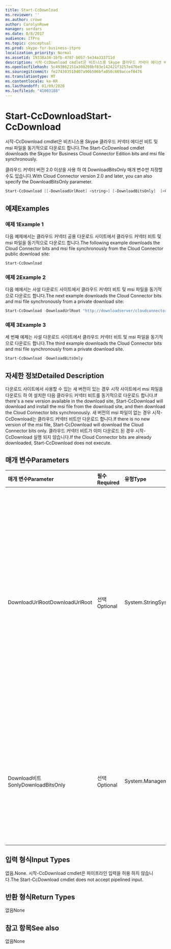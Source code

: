 ```yaml
---
title: Start-CcDownload
ms.reviewer: ''
ms.author: crowe
author: CarolynRowe
manager: serdars
ms.date: 8/8/2017
audience: ITPro
ms.topic: conceptual
ms.prod: skype-for-business-itpro
localization_priority: Normal
ms.assetid: 19338a34-1bfb-4787-b057-5e34a333711d
description: 시작-CcDownload cmdlet은 비즈니스용 Skype 클라우드 커넥터 에디션 비트 및 msi 파일을 동기적으로 다운로드 합니다.
ms.openlocfilehash: 5c493862151a308208bf83e142421f3257e476e0
ms.sourcegitcommit: fe274303510d07a90b506bfa050c669accef0476
ms.translationtype: MT
ms.contentlocale: ko-KR
ms.lasthandoff: 01/09/2020
ms.locfileid: "41003188"
---
```

# <a name="start-ccdownload"></a><span data-ttu-id="da5cd-103">Start-CcDownload</span><span class="sxs-lookup"><span data-stu-id="da5cd-103">Start-CcDownload</span></span>
 
<span data-ttu-id="da5cd-104">시작-CcDownload cmdlet은 비즈니스용 Skype 클라우드 커넥터 에디션 비트 및 msi 파일을 동기적으로 다운로드 합니다.</span><span class="sxs-lookup"><span data-stu-id="da5cd-104">The Start-CcDownload cmdlet downloads the Skype for Business Cloud Connector Edition bits and msi file synchronously.</span></span>
  
<span data-ttu-id="da5cd-105">클라우드 커넥터 버전 2.0 이상을 사용 하 여 DownloadBitsOnly 매개 변수만 지정할 수도 있습니다.</span><span class="sxs-lookup"><span data-stu-id="da5cd-105">With Cloud Connector version 2.0 and later, you can also specify the DownloadBitsOnly parameter.</span></span>
  
```powershell
Start-CcDownload [[-DownloadUrlRoot] <string>] [-DownloadBitsOnly]  [<CommonParameters>]
```

## <a name="examples"></a><span data-ttu-id="da5cd-106">예제</span><span class="sxs-lookup"><span data-stu-id="da5cd-106">Examples</span></span>
<span data-ttu-id="da5cd-107"><a name="Examples"> </a></span><span class="sxs-lookup"><span data-stu-id="da5cd-107"></span></span>

### <a name="example-1"></a><span data-ttu-id="da5cd-108">예제 1</span><span class="sxs-lookup"><span data-stu-id="da5cd-108">Example 1</span></span>

<span data-ttu-id="da5cd-109">다음 예제에서는 클라우드 커넥터 공용 다운로드 사이트에서 클라우드 커넥터 비트 및 msi 파일을 동기적으로 다운로드 합니다.</span><span class="sxs-lookup"><span data-stu-id="da5cd-109">The following example downloads the Cloud Connector bits and msi file synchronously from the Cloud Connector public download site:</span></span>
  
```powershell
Start-CcDownload
```

### <a name="example-2"></a><span data-ttu-id="da5cd-110">예제 2</span><span class="sxs-lookup"><span data-stu-id="da5cd-110">Example 2</span></span>

<span data-ttu-id="da5cd-111">다음 예에서는 사설 다운로드 사이트에서 클라우드 커넥터 비트 및 msi 파일을 동기적으로 다운로드 합니다.</span><span class="sxs-lookup"><span data-stu-id="da5cd-111">The next example downloads the Cloud Connector bits and msi file synchronously from a private download site:</span></span>
  
```powershell
Start-CcDownload -DownloadUrlRoot "http://downloadserver/cloudconnector/latest"
```

### <a name="example-3"></a><span data-ttu-id="da5cd-112">예제 3</span><span class="sxs-lookup"><span data-stu-id="da5cd-112">Example 3</span></span>

<span data-ttu-id="da5cd-113">세 번째 예제는 사설 다운로드 사이트에서 클라우드 커넥터 비트 및 msi 파일을 동기적으로 다운로드 합니다.</span><span class="sxs-lookup"><span data-stu-id="da5cd-113">The third example downloads the Cloud Connector bits and msi file synchronously from a private download site.</span></span>
  
```powershell
Start-CcDownload -DownloadBitsOnly
```

## <a name="detailed-description"></a><span data-ttu-id="da5cd-114">자세한 정보</span><span class="sxs-lookup"><span data-stu-id="da5cd-114">Detailed Description</span></span>
<span data-ttu-id="da5cd-115"><a name="DetailedDescription"> </a></span><span class="sxs-lookup"><span data-stu-id="da5cd-115"></span></span>

<span data-ttu-id="da5cd-116">다운로드 사이트에서 사용할 수 있는 새 버전이 있는 경우 시작 사이트에서 msi 파일을 다운로드 하 여 설치한 다음 클라우드 커넥터 비트를 동기적으로 다운로드 합니다.</span><span class="sxs-lookup"><span data-stu-id="da5cd-116">If there's a new version available in the download site, Start-CcDownload will download and install the msi file from the download site, and then download the Cloud Connector bits synchronously.</span></span> <span data-ttu-id="da5cd-117">새 버전의 msi 파일이 없는 경우 시작-CcDownload는 클라우드 커넥터 비트만 다운로드 합니다.</span><span class="sxs-lookup"><span data-stu-id="da5cd-117">If there is no new version of the msi file, Start-CcDownload will download the Cloud Connector bits only.</span></span> <span data-ttu-id="da5cd-118">클라우드 커넥터 비트가 이미 다운로드 된 경우 시작-CcDownload 실행 되지 않습니다.</span><span class="sxs-lookup"><span data-stu-id="da5cd-118">If the Cloud Connector bits are already downloaded, Start-CcDownload does not execute.</span></span>
  
## <a name="parameters"></a><span data-ttu-id="da5cd-119">매개 변수</span><span class="sxs-lookup"><span data-stu-id="da5cd-119">Parameters</span></span>
<span data-ttu-id="da5cd-120"><a name="DetailedDescription"> </a></span><span class="sxs-lookup"><span data-stu-id="da5cd-120"></span></span>

|<span data-ttu-id="da5cd-121">**매개 변수**</span><span class="sxs-lookup"><span data-stu-id="da5cd-121">**Parameter**</span></span>|<span data-ttu-id="da5cd-122">**필수**</span><span class="sxs-lookup"><span data-stu-id="da5cd-122">**Required**</span></span>|<span data-ttu-id="da5cd-123">**유형**</span><span class="sxs-lookup"><span data-stu-id="da5cd-123">**Type**</span></span>|<span data-ttu-id="da5cd-124">**설명**</span><span class="sxs-lookup"><span data-stu-id="da5cd-124">**Description**</span></span>|
|:-----|:-----|:-----|:-----|
|<span data-ttu-id="da5cd-125">DownloadUrlRoot</span><span class="sxs-lookup"><span data-stu-id="da5cd-125">DownloadUrlRoot</span></span>  <br/> | <span data-ttu-id="da5cd-126">선택</span><span class="sxs-lookup"><span data-stu-id="da5cd-126">Optional</span></span> <br/> |<span data-ttu-id="da5cd-127">System.String</span><span class="sxs-lookup"><span data-stu-id="da5cd-127">System.String</span></span>  <br/> | <span data-ttu-id="da5cd-128">개인 다운로드 사이트에서 특정 버전의 클라우드 커넥터에 대 한 전체 URL입니다.</span><span class="sxs-lookup"><span data-stu-id="da5cd-128">The full URL of a specific version of Cloud Connector in the private download site.</span></span> <span data-ttu-id="da5cd-129">이 매개 변수를 사용할 때는 다운로드 하는 클라우드 커넥터의 버전을 알고 있어야 합니다.</span><span class="sxs-lookup"><span data-stu-id="da5cd-129">Use this parameter with caution—be sure you are aware of which version of Cloud Connector you are downloading.</span></span> <br/> |
|<span data-ttu-id="da5cd-130">Download비트 Sonly</span><span class="sxs-lookup"><span data-stu-id="da5cd-130">DownloadBitsOnly</span></span>  <br/> |<span data-ttu-id="da5cd-131">선택</span><span class="sxs-lookup"><span data-stu-id="da5cd-131">Optional</span></span>  <br/> |<span data-ttu-id="da5cd-132">System.Management.Automation.SwitchParameter</span><span class="sxs-lookup"><span data-stu-id="da5cd-132">System.Management.Automation.SwitchParameter</span></span>  <br/> |<span data-ttu-id="da5cd-133">다운로드 사이트에서 MSI를 다운로드 하 고 설치 하는 단계를 건너뛰고 클라우드 커넥터 비트만 다운로드 하세요.</span><span class="sxs-lookup"><span data-stu-id="da5cd-133">Skip the step to download and install MSI from download site, download the Cloud Connector bits only.</span></span>  <br/> |
   
## <a name="input-types"></a><span data-ttu-id="da5cd-134">입력 형식</span><span class="sxs-lookup"><span data-stu-id="da5cd-134">Input Types</span></span>
<span data-ttu-id="da5cd-135"><a name="InputTypes"> </a></span><span class="sxs-lookup"><span data-stu-id="da5cd-135"></span></span>

<span data-ttu-id="da5cd-136">없음.</span><span class="sxs-lookup"><span data-stu-id="da5cd-136">None.</span></span> <span data-ttu-id="da5cd-137">시작-CcDownload cmdlet은 파이프라인 입력을 허용 하지 않습니다.</span><span class="sxs-lookup"><span data-stu-id="da5cd-137">The Start-CcDownload cmdlet does not accept pipelined input.</span></span>
  
## <a name="return-types"></a><span data-ttu-id="da5cd-138">반환 형식</span><span class="sxs-lookup"><span data-stu-id="da5cd-138">Return Types</span></span>
<span data-ttu-id="da5cd-139"><a name="ReturnTypes"> </a></span><span class="sxs-lookup"><span data-stu-id="da5cd-139"></span></span>

<span data-ttu-id="da5cd-140">없음</span><span class="sxs-lookup"><span data-stu-id="da5cd-140">None</span></span>
  
## <a name="see-also"></a><span data-ttu-id="da5cd-141">참고 항목</span><span class="sxs-lookup"><span data-stu-id="da5cd-141">See also</span></span>
<span data-ttu-id="da5cd-142"><a name="ReturnTypes"> </a></span><span class="sxs-lookup"><span data-stu-id="da5cd-142"></span></span>

<span data-ttu-id="da5cd-143">없음</span><span class="sxs-lookup"><span data-stu-id="da5cd-143">None</span></span>
  

